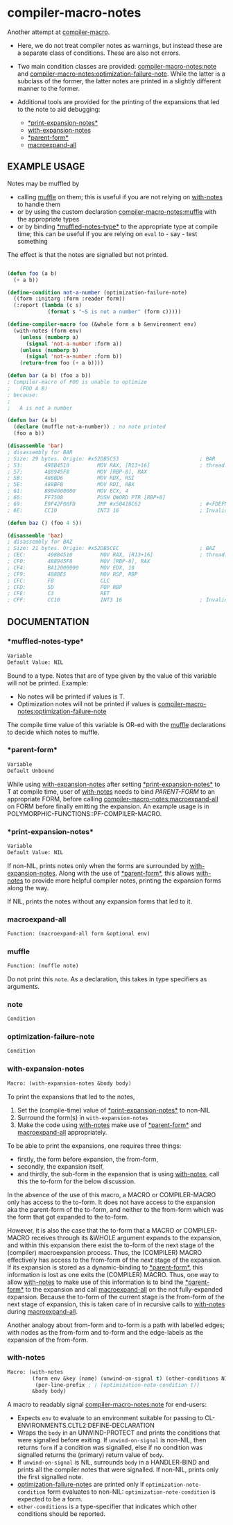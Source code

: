 # compiler-macro-notes

Another attempt at [compiler-macro](https://github.com/Bike/compiler-macro).

- Here, we do not treat compiler notes as warnings, but instead these are a separate class of conditions. These are also not errors.

- Two main condition classes are provided: [compiler-macro-notes:note](#note) and [compiler-macro-notes:optimization-failure-note](#optimization-failure-note). While the latter is a subclass of the former, the latter notes are printed in a slightly different manner to the former.

- Additional tools are provided for the printing of the expansions that led to the note to aid debugging:
  - [\*print-expansion-notes\*](#print-expansion-notes)
  - [with-expansion-notes](#with-expansion-notes)
  - [\*parent-form\*](#parent-form)
  - [macroexpand-all](#macroexpand-all)

## EXAMPLE USAGE

Notes may be muffled by
- calling [muffle](#muffle) on them; this is useful if you are not relying on [with-notes](#with-notes) to handle them
- or by using the custom declaration [compiler-macro-notes:muffle](#muffle) with the appropriate types
- or by binding [\*muffled-notes-type\*](#muffled-notes-type) to the appropriate type at compile time; this can be useful if you are relying on `eval` to - say - test something

The effect is that the notes are signalled but not printed.

```lisp

(defun foo (a b)
  (+ a b))

(define-condition not-a-number (optimization-failure-note)
  ((form :initarg :form :reader form))
  (:report (lambda (c s)
             (format s "~S is not a number" (form c)))))

(define-compiler-macro foo (&whole form a b &environment env)
  (with-notes (form env)
    (unless (numberp a)
      (signal 'not-a-number :form a))
    (unless (numberp b)
      (signal 'not-a-number :form b))
    (return-from foo (+ a b))))

(defun bar (a b) (foo a b))
; Compiler-macro of FOO is unable to optimize
;   (FOO A B)
; because:
;
;   A is not a number

(defun bar (a b)
  (declare (muffle not-a-number)) ; no note printed
  (foo a b))

(disassemble 'bar)
; disassembly for BAR
; Size: 29 bytes. Origin: #x52DB5C53                          ; BAR
; 53:       498B4510         MOV RAX, [R13+16]                ; thread.binding-stack-pointer
; 57:       488945F8         MOV [RBP-8], RAX
; 5B:       488BD6           MOV RDX, RSI
; 5E:       488BFB           MOV RDI, RBX
; 61:       B904000000       MOV ECX, 4
; 66:       FF7508           PUSH QWORD PTR [RBP+8]
; 69:       E9F42F66FD       JMP #x50418C62                   ; #<FDEFN FOO>
; 6E:       CC10             INT3 16                          ; Invalid argument count trap

(defun baz () (foo 4 5))

(disassemble 'baz)
; disassembly for BAZ
; Size: 21 bytes. Origin: #x52DB5CEC                          ; BAZ
; CEC:       498B4510         MOV RAX, [R13+16]               ; thread.binding-stack-pointer
; CF0:       488945F8         MOV [RBP-8], RAX
; CF4:       BA12000000       MOV EDX, 18
; CF9:       488BE5           MOV RSP, RBP
; CFC:       F8               CLC
; CFD:       5D               POP RBP
; CFE:       C3               RET
; CFF:       CC10             INT3 16                         ; Invalid argument count trap

```

## DOCUMENTATION

### \*muffled-notes-type\*

```lisp
Variable
Default Value: NIL
```

Bound to a type. Notes that are of type given by the value of this variable
will not be printed.
Example:
- No notes will be printed if values is T.
- Optimization notes will not be printed if values is
  [compiler-macro-notes:optimization-failure-note](#optimization-failure-note)

The compile time value of this variable is OR-ed with the [muffle](#muffle) declarations
to decide which notes to muffle.

### \*parent-form\*

```lisp
Variable
Default Unbound
```

While using [with-expansion-notes](#with-expansion-notes) after setting [\*print-expansion-notes\*](#print-expansion-notes) to T
at compile time, user of [with-notes](#with-notes) needs to bind *PARENT-FORM* to an
appropriate FORM, before calling [compiler-macro-notes:macroexpand-all](#macroexpand-all) on FORM
before finally emitting the expansion. An example usage is in
POLYMORPHIC-FUNCTIONS::PF-COMPILER-MACRO.

### \*print-expansion-notes\*

```lisp
Variable
Default Value: NIL
```

If non-NIL, prints notes only when the forms are surrounded by
[with-expansion-notes](#with-expansion-notes). Along with the use of [\*parent-form\*](#parent-form), this allows
[with-notes](#with-notes) to provide more helpful compiler notes, printing the expansion
forms along the way.

If NIL, prints the notes without any expansion forms that led to it.

### macroexpand-all

```lisp
Function: (macroexpand-all form &optional env)
```

### muffle

```lisp
Function: (muffle note)
```

Do not print this `note`.
As a declaration, this takes in type specifiers as arguments.

### note

```lisp
Condition
```


### optimization-failure-note

```lisp
Condition
```


### with-expansion-notes

```lisp
Macro: (with-expansion-notes &body body)
```

To print the expansions that led to the notes,
1. Set the (compile-time) value of [\*print-expansion-notes\*](#print-expansion-notes) to non-NIL
2. Surround the form(s) in `with-expansion-notes`
3. Make the code using [with-notes](#with-notes) make use of [\*parent-form\*](#parent-form) and [macroexpand-all](#macroexpand-all)
   appropriately.

To be able to print the expansions, one requires three things:
- firstly, the form before expansion, the from-form,
- secondly, the expansion itself,
- and thirdly, the sub-form in the expansion that is using [with-notes](#with-notes),
  call this the to-form for the below discussion.

In the absence of the use of this macro, a MACRO or COMPILER-MACRO only has
access to the to-form. It does not have access to the expansion aka the
parent-form of the to-form, and neither to the from-form which was the form
that got expanded to the to-form.

However, it is also the case that the to-form that a MACRO or COMPILER-MACRO
receives through its &WHOLE argument expands to the expansion, and within this
expansion there exist the to-form of the next stage of the (compiler)
macroexpansion process. Thus, the (COMPILER) MACRO effectively has access to the
from-form of the *next* stage of the expansion. If its expansion is stored as a
dynamic-binding to [\*parent-form\*](#parent-form), this information is lost as one exits the
 (COMPILER) MACRO. Thus, one way to allow [with-notes](#with-notes) to make use of this
information is to bind the [\*parent-form\*](#parent-form) to the expansion and call
[macroexpand-all](#macroexpand-all) on the not fully-expanded expansion. Because the to-form of the
current stage is the from-form of the next stage of expansion, this is taken
care of in recursive calls to [with-notes](#with-notes) during [macroexpand-all](#macroexpand-all).

Another analogy about from-form and to-form is a path with labelled edges; with
nodes as the from-form and to-form and the edge-labels as the expansion of the
from-form.

### with-notes

```lisp
Macro: (with-notes
        (form env &key (name) (unwind-on-signal t) (other-conditions NIL)
         (per-line-prefix ; ) (optimization-note-condition t))
        &body body)
```

A macro to readably signal [compiler-macro-notes:note](#note) for end-users:
- Expects `env` to evaluate to an environment suitable for passing to
  CL-ENVIRONMENTS.CLTL2:DEFINE-DECLARATION
- Wraps the `body` in an UNWIND-PROTECT and prints the conditions that were signalled
  before exiting. If `unwind-on-signal` is non-NIL, then returns `form` if a condition was
  signalled, else if no condition was signalled returns the (primary) return value of `body`.
- If `unwind-on-signal` is NIL, surrounds `body` in a HANDLER-BIND and prints all the compiler
  notes that were signalled. If non-NIL, prints only the first signalled note.
- [optimization-failure-note](#optimization-failure-note)s are printed only if `optimization-note-condition` form evaluates
  to non-NIL: `optimization-note-condition` is expected to be a form.
- `other-conditions` is a type-specifier that indicates which other conditions should
  be reported.
